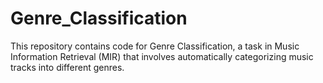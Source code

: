 # Genre_Classification
This repository contains code for Genre Classification, a task in Music Information Retrieval (MIR) that involves automatically categorizing music tracks into different genres.
